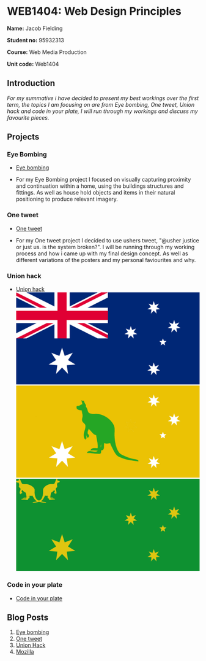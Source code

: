 # WEB1404: Web Design Principles

**Name:** Jacob Fielding

**Student no:** 95932313

**Course:** Web Media Production

**Unit code:** Web1404


## Introduction
_For my summative i have decided to present my best workings over the first term, the topics I am focusing on are from Eye bombing, One tweet, Union hack and code in your plate, I will run through my workings and discuss my favourite pieces._

## Projects

### Eye Bombing 
- [Eye bombing](https://spark.adobe.com/#design/page/f24e1fa1-0f0c-42b4-b272-24f17132154f)

- For my Eye Bombing project I focused on visually capturing proximity and continuation within a home, using the buildings structures and fittings. As well as house hold objects and items in their natural positioning to produce relevant imagery.


### One tweet
- [One tweet](https://spark.adobe.com/#design/page/c1d6b301-0f4f-42ad-aa27-b71890e48131)

- For my One tweet project I decided to use ushers tweet, "@usher justice or just us. is the system broken?". I will be running through my working process and how i came up with my final design concept. As well as different variations of the posters and my personal faviourites and why.

### Union hack
- [Union hack](https://spark.adobe.com/#design/page/780243bb-b982-413a-904f-6820811688cf)
![AUS1](https://github.com/Jacobisagit/Summative-/blob/master/aussie%20aussie%20aussie.png)
![AUS2](https://github.com/Jacobisagit/Summative-/blob/master/aus%2018.jpg)
![AUS3](https://github.com/Jacobisagit/Summative-/blob/master/aus%2014.jpg)

### Code in your plate
- [Code in your plate](https://github.com/Jacobisagit/MyRecipe)

## Blog Posts
1. [Eye bombing](http://fourthfloor.raveweb.net/jfielding/wp-admin/post.php?post=8&action=edit)
2. [One tweet](http://fourthfloor.raveweb.net/jfielding/wp-admin/post.php?post=10&action=edit)
3. [Union Hack](http://fourthfloor.raveweb.net/jfielding/2016/12/02/week-3-web-media-production-the-union-hack/)
4. [Mozilla](http://fourthfloor.raveweb.net/jfielding/wp-admin/post.php?post=16&action=edit)
